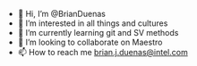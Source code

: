 - 👋 Hi, I’m @BrianDuenas
- 👀 I’m interested in all things and cultures
- 🌱 I’m currently learning git and SV methods
- 💞️ I’m looking to collaborate on Maestro
- 📫 How to reach me brian.j.duenas@intel.com

<!---
bjduenas/bjduenas is a ✨ special ✨ repository because its `README.md` (this file) appears on your GitHub profile.
You can click the Preview link to take a look at your changes.
--->
